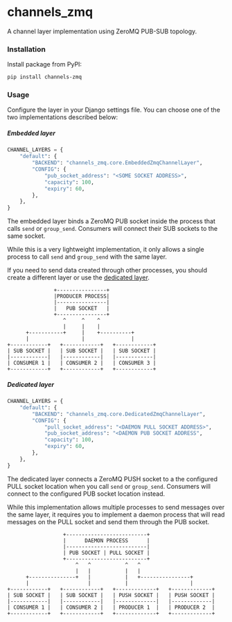# channels_zmq

A channel layer implementation using ZeroMQ PUB-SUB topology.


### Installation


Install package from PyPI:
```sh
pip install channels-zmq
```


### Usage

Configure the layer in your Django settings file. You can choose one of the two implementations described below:


##### Embedded layer

```py
CHANNEL_LAYERS = {
    "default": {
        "BACKEND": "channels_zmq.core.EmbeddedZmqChannelLayer",
        "CONFIG": {
            "pub_socket_address": "<SOME SOCKET ADDRESS>",
            "capacity": 100,
            "expiry": 60,
        },
    },
}
```

The embedded layer binds a ZeroMQ PUB socket inside the process that calls `send` or `group_send`.
Consumers will connect their SUB sockets to the same socket.

While this is a very lightweight implementation, it only allows a single process to call `send` and `group_send` with
the same layer.

If you need to send data created through other processes, you should create a different layer or use the [dedicated layer](#dedicated-layer).
```
               +----------------+
               |PRODUCER PROCESS|
               |----------------|
               |   PUB SOCKET   |
               +----------------+
                  ^     ^    ^
                  |     |    |
      +-----------+     |    +----------+
      |                 |               |
+------------+   +------------+   +------------+
| SUB SOCKET |   | SUB SOCKET |   | SUB SOCKET |
|------------|   |------------|   |------------|
| CONSUMER 1 |   | CONSUMER 2 |   | CONSUMER 3 |
+------------+   +------------+   +------------+
```


##### Dedicated layer

```py
CHANNEL_LAYERS = {
    "default": {
        "BACKEND": "channels_zmq.core.DedicatedZmqChannelLayer",
        "CONFIG": {
            "pull_socket_address": "<DAEMON PULL SOCKET ADDRESS>",
            "pub_socket_address": "<DAEMON PUB SOCKET ADDRESS",
            "capacity": 100,
            "expiry": 60,
        },
    },
}
```

The dedicated layer connects a ZeroMQ PUSH socket to a the configured PULL socket location when you call `send` or `group_send`.
Consumers will connect to the configured PUB socket location instead.

While this implementation allows multiple processes to send messages over the same layer, it requires you to implement
a daemon process that will read messages on the PULL socket and send them through the PUB socket.

```
                  +--------------------------+
                  |      DAEMON PROCESS      |
                  |--------------------------|
                  | PUB SOCKET | PULL SOCKET |
                  +--------------------------+
                      ^   ^           ^   ^
                      |   |           |   |
      +---------------+   |           |   +----------------+
      |                   |           |                    |
+------------+   +------------+   +-------------+   +-------------+
| SUB SOCKET |   | SUB SOCKET |   | PUSH SOCKET |   | PUSH SOCKET |
|------------|   |------------|   |-------------|   |-------------|
| CONSUMER 1 |   | CONSUMER 2 |   | PRODUCER 1  |   | PRODUCER 2  |
+------------+   +------------+   +-------------+   +-------------+
```

